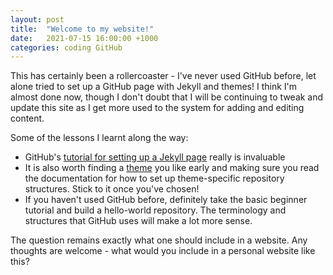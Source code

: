 ```yaml
---
layout: post
title:  "Welcome to my website!"
date:   2021-07-15 16:00:00 +1000
categories: coding GitHub
---
```


This has certainly been a rollercoaster - I've never used GitHub before, let alone tried to set up a GitHub page with Jekyll and themes! I think I'm almost done now, though I don't doubt that I will be continuing to tweak and update this site as I get more used to the system for adding and editing content. 

Some of the lessons I learnt along the way:
- GitHub's [tutorial for setting up a Jekyll page](https://docs.github.com/en/pages/setting-up-a-github-pages-site-with-jekyll) really is invaluable
- It is also worth finding a [theme](https://github.com/topics/jekyll-theme) you like early and making sure you read the documentation for how to set up theme-specific repository structures. Stick to it once you've chosen!
- If you haven't used GitHub before, definitely take the basic beginner tutorial and build a hello-world repository. The terminology and structures that GitHub uses will make a lot more sense. 


The question remains exactly what one should include in a website. Any thoughts are welcome - what would you include in a personal website like this?
